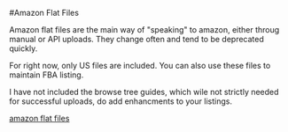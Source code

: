 #Amazon Flat Files

Amazon flat files are the main way of "speaking" to amazon, either throug manual or API uploads. They change often and tend to be deprecated quickly.

For right now, only US files are included. You can also use these files to maintain FBA listing.

I have not included the browse tree guides, which wile not strictly needed for successful uploads, do add enhancments to your listings.

[amazon flat files](http://www.amazon.com/gp/help/customer/display.html?nodeId=200186090)